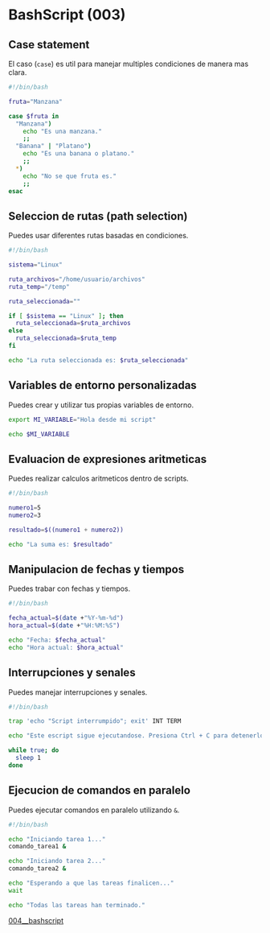 # BashScript (003)

## Case statement

El caso (`case`) es util para manejar multiples condiciones de manera mas clara.

```bash
#!/bin/bash

fruta="Manzana"

case $fruta in
  "Manzana")
    echo "Es una manzana."
    ;;
  "Banana" | "Platano")
    echo "Es una banana o platano."
    ;;
  *)
    echo "No se que fruta es."
    ;;
esac
```

## Seleccion de rutas (path selection)

Puedes usar diferentes rutas basadas en condiciones.

```bash
#!/bin/bash

sistema="Linux"

ruta_archivos="/home/usuario/archivos"
ruta_temp="/temp"

ruta_seleccionada=""

if [ $sistema == "Linux" ]; then
  ruta_seleccionada=$ruta_archivos
else
  ruta_seleccionada=$ruta_temp
fi

echo "La ruta seleccionada es: $ruta_seleccionada"
```

## Variables de entorno personalizadas

Puedes crear y utilizar tus propias variables de entorno.

```bash
export MI_VARIABLE="Hola desde mi script"

echo $MI_VARIABLE
```

## Evaluacion de expresiones aritmeticas

Puedes realizar calculos aritmeticos dentro de scripts.

```bash
#!/bin/bash

numero1=5
numero2=3

resultado=$((numero1 + numero2))

echo "La suma es: $resultado"
```

## Manipulacion de fechas y tiempos

Puedes trabar con fechas y tiempos.

```bash
#!/bin/bash

fecha_actual=$(date +"%Y-%m-%d")
hora_actual=$(date +"%H:%M:%S")

echo "Fecha: $fecha_actual"
echo "Hora actual: $hora_actual"
```

## Interrupciones y senales

Puedes manejar interrupciones y senales.

```bash
#!/bin/bash

trap 'echo "Script interrumpido"; exit' INT TERM

echo "Este escript sigue ejecutandose. Presiona Ctrl + C para detenerlo."

while true; do
  sleep 1
done
```

## Ejecucion de comandos en paralelo

Puedes ejecutar comandos en paralelo utilizando `&`.

```bash
#!/bin/bash

echo "Iniciando tarea 1..."
comando_tarea1 &

echo "Iniciando tarea 2..."
comando_tarea2 &

echo "Esperando a que las tareas finalicen..."
wait

echo "Todas las tareas han terminado."
```















[004__bashscript](004__bashscript.md)